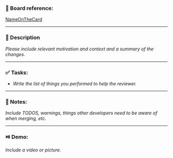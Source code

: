 ### :link: Board reference:

[NameOnTheCard](linkToTheCard)

---

### :page_facing_up: Description

_Please include relevant motivation and context and a summary of the changes._

---

### :white_check_mark: Tasks:

- _Write the list of things you performed to help the reviewer._

---

### :pushpin: Notes:

_Include TODOS, warnings, things other developers need to be aware of when merging, etc._

---

### :play_or_pause_button: Demo:

_Include a video or picture._

